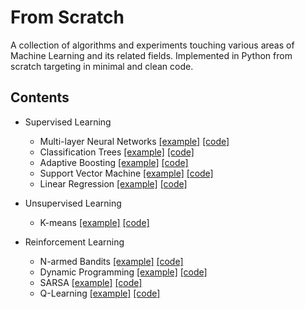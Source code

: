 # From Scratch
A collection of algorithms and experiments touching various areas of Machine Learning and its related fields. 
Implemented in Python from scratch targeting in minimal and clean code.

## Contents
- Supervised Learning
    - Multi-layer Neural Networks [[example]](./examples/supervised/backpropagation.ipynb) [[code]](./fromscratch/supervised/neuralnetworks)
    - Classification Trees [[example]](./examples/supervised/classification-tree.ipynb) [[code]](./fromscratch/supervised/classification_tree.py)
    - Adaptive Boosting [[example]](./examples/supervised/adaboost.ipynb) [[code]](./fromscratch/supervised/adaboost.py)
    - Support Vector Machine [[example]](./examples/supervised/svm-classifier.ipynb) [[code]](./fromscratch/supervised/svm_classifier.py)
    - Linear Regression [[example]](./examples/supervised/linear-regression.ipynb) [[code]](./fromscratch/supervised/linear_regression.py)

- Unsupervised Learning
    - K-means [[example]](./examples/unsupervised/kmeans.ipynb) [[code]](./fromscratch/unsupervised/kmeans.py)

- Reinforcement Learning
    - N-armed Bandits [[example]](./examples/rl/n-armed-bandit.ipynb) [[code]](./fromscratch/rl/bandit.py)
    - Dynamic Programming [[example]](./examples/rl/policy-iteration.ipynb) [[code]](./fromscratch/rl/dp.py)
    - SARSA [[example]](./examples/rl/temporal-difference-learning.ipynb) [[code]](./fromscratch/rl/td_learning.py)
    - Q-Learning [[example]](./examples/rl/temporal-difference-learning.ipynb) [[code]](./fromscratch/rl/td_learning.py)
